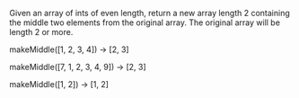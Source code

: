 Given an array of ints of even length, return a new array length 2 containing the middle two elements from the original array. The original array will be length 2 or more.

makeMiddle([1, 2, 3, 4]) → [2, 3]

makeMiddle([7, 1, 2, 3, 4, 9]) → [2, 3]

makeMiddle([1, 2]) → [1, 2]
